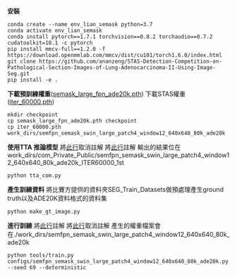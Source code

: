 **安裝**
```
conda create --name env_lian_semask python=3.7
conda activate env_lian_semask
conda install pytorch==1.7.1 torchvision==0.8.2 torchaudio==0.7.2 cudatoolkit=10.1 -c pytorch
pip install mmcv-full==1.2.0 -f https://download.openmmlab.com/mmcv/dist/cu101/torch1.6.0/index.html
git clone https://github.com/ananzeng/STAS-Detection-Competition-on-Pathological-Section-Images-of-Lung-Adenocarcinoma-II-Using-Image-Seg.git
pip install -e .
```
**下載預訓練權重**([semask_large_fpn_ade20k.pth](https://drive.google.com/file/d/1u5flfAQCiQJbMZbZPIlGUGTYBz9Ca7rE/view "semask_large_fpn_ade20k.pth")) 下載STAS權重([iter_60000.pth](https://drive.google.com/file/d/1NtPSIaTmjYFXSMOvlUMGbgauXIboaaxX/view?usp=sharing "iter_60000.pth"))
```
mkdir checkpoint
cp semask_large_fpn_ade20k.pth checkpoint
cp iter_60000.pth work_dirs/semfpn_semask_swin_large_patch4_window12_640x640_80k_ade20k
```
**使用TTA 推論模型**
將[此行](https://github.com/ananzeng/STAS-Detection-Competition-on-Pathological-Section-Images-of-Lung-Adenocarcinoma-II-Using-Image-Seg/blob/main/mmseg/models/segmentors/encoder_decoder.py#L287 "此行")取消註解  將[此行](https://github.com/ananzeng/STAS-Detection-Competition-on-Pathological-Section-Images-of-Lung-Adenocarcinoma-II-Using-Image-Seg/blob/main/mmseg/models/segmentors/encoder_decoder.py#L288 "此行")註解
輸出的結果位在work_dirs/com_Private_Public/semfpn_semask_swin_large_patch4_window12_640x640_80k_ade20k_ITER60000_1st
```
python tta_com.py
```

**產生訓練資料**
將比賽方提供的資料夾SEG_Train_Datasets做預處理產生ground truth以及ADE20K資料格式的資料集
```
python make_gt_image.py
```

**進行訓練**
將[此行](https://github.com/ananzeng/STAS-Detection-Competition-on-Pathological-Section-Images-of-Lung-Adenocarcinoma-II-Using-Image-Seg/blob/main/mmseg/models/segmentors/encoder_decoder.py#L287 "此行")註解  將[此行](https://github.com/ananzeng/STAS-Detection-Competition-on-Pathological-Section-Images-of-Lung-Adenocarcinoma-II-Using-Image-Seg/blob/main/mmseg/models/segmentors/encoder_decoder.py#L288 "此行")取消註解
產生的權重檔案會在./work_dirs/semfpn_semask_swin_large_patch4_window12_640x640_80k_ade20k
```
python tools/train.py configs/semfpn_semask_swin_large_patch4_window12_640x640_80k_ade20k.py --seed 69 --deterministic
```